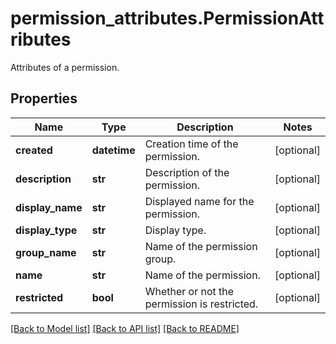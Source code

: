 # permission_attributes.PermissionAttributes

Attributes of a permission.
## Properties
Name | Type | Description | Notes
------------ | ------------- | ------------- | -------------
**created** | **datetime** | Creation time of the permission. | [optional] 
**description** | **str** | Description of the permission. | [optional] 
**display_name** | **str** | Displayed name for the permission. | [optional] 
**display_type** | **str** | Display type. | [optional] 
**group_name** | **str** | Name of the permission group. | [optional] 
**name** | **str** | Name of the permission. | [optional] 
**restricted** | **bool** | Whether or not the permission is restricted. | [optional] 

[[Back to Model list]](../README.md#documentation-for-models) [[Back to API list]](../README.md#documentation-for-api-endpoints) [[Back to README]](../README.md)


